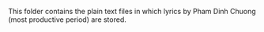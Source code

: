This folder contains the plain text files in which lyrics by Pham Dinh Chuong (most productive period) are stored.
